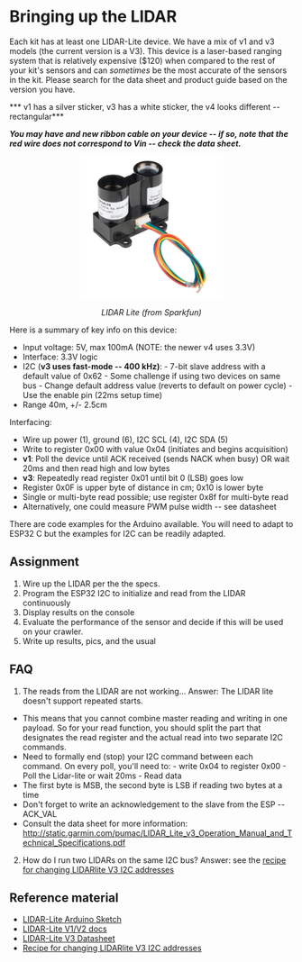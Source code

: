 # Bringing up the LIDAR

Each kit has at least one LIDAR-Lite device. We have a mix of v1 and
v3 models (the current version is a V3). This device is a laser-based
ranging system that is relatively expensive ($120) when compared to
the rest of your kit's sensors and can *sometimes* be the most
accurate of the sensors in the kit.  Please search for the data sheet
and product guide based on the version you have.

*** v1 has a silver sticker, v3 has a white sticker, the v4 looks
    different -- rectangular***

***You may have and new ribbon cable on your device -- if so, note
   that the red wire does not correspond to Vin -- check the data
   sheet.***

<p align="center">
<img src="/docs/images/lidar-lite.jpg" width="50%">
</p>
<p align="center">
<i> LIDAR Lite (from Sparkfun)</i>
</p>

Here is a summary of key info on this device:
- Input voltage: 5V, max 100mA (NOTE: the newer v4 uses 3.3V)
- Interface: 3.3V logic
- I2C (**v3 uses fast-mode -- 400 kHz)**:
      - 7-bit slave address with a default value of 0x62
      - Some challenge if using two devices on same bus
    	 - Change default address value (reverts to default on power cycle)
    	 - Use the enable pin (22ms setup time)
- Range 40m, +/- 2.5cm

Interfacing:
- Wire up power (1), ground (6), I2C SCL (4), I2C SDA (5)
- Write to register 0x00 with value 0x04 (initiates and begins acquisition)
- **v1**: Poll the device until ACK received (sends NACK when busy) OR wait 20ms and then read high and low bytes
- **v3**: Repeatedly read register 0x01 until bit 0 (LSB) goes low
- Register 0x0F is upper byte of distance in cm; 0x10 is lower byte
- Single or multi-byte read possible; use register 0x8f for multi-byte read
- Alternatively, one could measure PWM pulse width -- see datasheet

There are code examples for the Arduino available. You will need to
adapt to ESP32 C but the examples for I2C can be readily adapted.

## Assignment
1. Wire up the LIDAR per the the specs.
2. Program the ESP32 I2C to initialize and read from the LIDAR continuously
3. Display results on the console
4. Evaluate the performance of the sensor and decide if this will be used on your crawler.
5. Write up results, pics, and the usual


## FAQ
1. The reads from the LIDAR are not working...
Answer:
The LIDAR lite doesn't support repeated starts.
- This means that you
cannot combine master reading and writing in one payload. So for your
read function, you should split the part that designates the read
register and the actual read into two separate I2C commands.
- Need to formally end (stop) your I2C command between each command. 
On every poll, you'll need to:
    	 - write 0x04 to register 0x00
    	 - Poll the Lidar-lite or wait 20ms
    	 - Read data
- The first byte is MSB, the second byte is LSB if reading two bytes at a time
- Don't forget to write an acknowledgement to the slave from the ESP -- ACK_VAL
- Consult the data sheet for more information: http://static.garmin.com/pumac/LIDAR_Lite_v3_Operation_Manual_and_Technical_Specifications.pdf
2. How do I run two LIDARs on the same I2C bus?
Answer: see the [recipe for changing LIDARlite V3 I2C addresses](/docs/briefs/recipes/docs/recipe-lidarlite.md)


## Reference material
- [LIDAR-Lite Arduino Sketch](https://www.robotshop.com/community/blog/show/lidar-lite-laser-rangefinder-simple-arduino-sketch-of-a-180-degree-radar)
- [LIDAR-Lite V1/V2 docs](https://github.com/PulsedLight3D)
- [LIDAR-Lite V3 Datasheet](http://static.garmin.com/pumac/LIDAR_Lite_v3_Operation_Manual_and_Technical_Specifications.pdf)
- [Recipe for changing LIDARlite V3 I2C addresses](/docs/recipes/docs/lidarlite.md)
